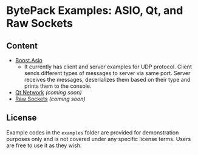 # BytePack Examples: ASIO, Qt, and Raw Sockets
## Content
- [Boost.Asio](boost_asio)
    - It currently has client and server examples for UDP protocol. Client sends different types of messages to server
      via same port. Server receives the messages, deserializes them based on their type and prints them to the console.
- [Qt Network]() _(coming soon)_
- [Raw Sockets]() _(coming soon)_

## License
Example codes in the `examples` folder are provided for demonstration purposes only and is not covered under any specific license terms. Users are free to use it as they wish.